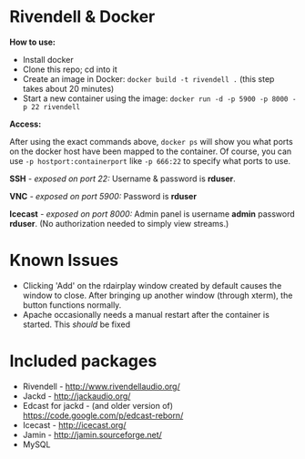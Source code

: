 Rivendell & Docker
==================

**How to use:**

* Install docker
* Clone this repo; cd into it
* Create an image in Docker: `docker build -t rivendell .` (this step takes about 20 minutes)
* Start a new container using the image: `docker run -d -p 5900 -p 8000 -p 22 rivendell`

**Access:**

After using the exact commands above, `docker ps` will show you what ports on the docker host have been mapped to the container. Of course, you can use `-p hostport:containerport` like `-p 666:22` to specify what ports to use.

**SSH** *- exposed on port 22:* Username & password is **rduser**.

**VNC** *- exposed on port 5900:* Password is **rduser**

**Icecast** *- exposed on port 8000:* Admin panel is username **admin** password **rduser**. (No authorization needed to simply view streams.)

Known Issues
============

* Clicking 'Add' on the rdairplay window created by default causes the window to close. After bringing up another window (through xterm), the button functions normally.
* Apache occasionally needs a manual restart after the container is started. This *should* be fixed

Included packages
=================

* Rivendell - http://www.rivendellaudio.org/
* Jackd - http://jackaudio.org/
* Edcast for jackd - (and older version of) https://code.google.com/p/edcast-reborn/
* Icecast - http://icecast.org/
* Jamin - http://jamin.sourceforge.net/
* MySQL